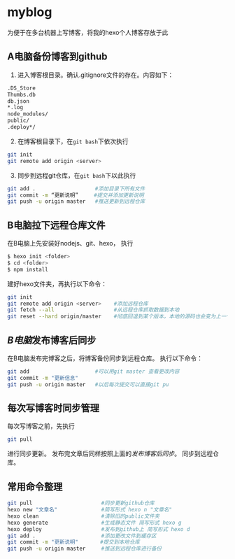 # myblog
为便于在多台机器上写博客，将我的hexo个人博客存放于此

## **A电脑**备份博客到github
1. 进入博客根目录。确认.gitignore文件的存在。内容如下：
```bash
.DS_Store
Thumbs.db
db.json
*.log
node_modules/
public/
.deploy*/
```

2. 在博客根目录下，在`git bash`下依次执行
```bash
git init
git remote add origin <server>
```

3. 同步到远程git仓库，在`git bash`下以此执行

```bash
git add .                   #添加目录下所有文件
git commit -m “更新说明”     #提交并添加更新说明
git push -u origin master   #推送更新到远程仓库
```

## **B电脑**拉下远程仓库文件
在B电脑上先安装好nodejs、git、hexo，
执行
```bash
$ hexo init <folder>
$ cd <folder>
$ npm install
```
建好hexo文件夹，再执行以下命令：
```bash
git init
git remote add origin <server>    #添加远程仓库
git fetch --all                   #从远程仓库抓取数据到本地
git reset --hard origin/master    #彻底回退到某个版本，本地的源码也会变为上一个版本的内容
```

## ***B电脑***发布博客后同步
在B电脑发布完博客之后，将博客备份同步到远程仓库。
执行以下命令：
```bash
git add                     #可以用git master 查看更改内容
git commit -m "更新信息"
git push -u origin master   #以后每次提交可以直接git pu
```
## 每次写博客时同步管理
每次写博客之前，先执行
```bash
git pull
```
进行同步更新。
发布完文章后同样按照上面的*发布博客后同步*。 同步到远程仓库。

## 常用命令整理
```bash
git pull                      #同步更新github仓库
hexo new "文章名"              #简写形式 hexo n "文章名"
hexo clean                    #清除旧的public文件夹
hexo generate                 #生成静态文件 简写形式 hexo g
hexo deploy                   #发布到github上 简写形式 hexo d
git add .                     #添加更改文件到缓存区
git commit -m "更新说明"       #提交到本地仓库
git push -u origin master     #推送到远程仓库进行备份
```
